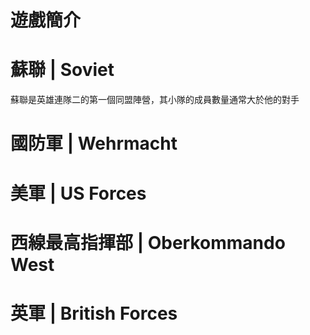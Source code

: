 <!-- TITLE: 英雄連隊二 -->
<!-- SUBTITLE: 歡迎來到英雄連隊二維基! -->

# 遊戲簡介

# 蘇聯 | Soviet
蘇聯是英雄連隊二的第一個同盟陣營，其小隊的成員數量通常大於他的對手

# 國防軍 | Wehrmacht

# 美軍 | US Forces

# 西線最高指揮部 | Oberkommando West

# 英軍 | British Forces

